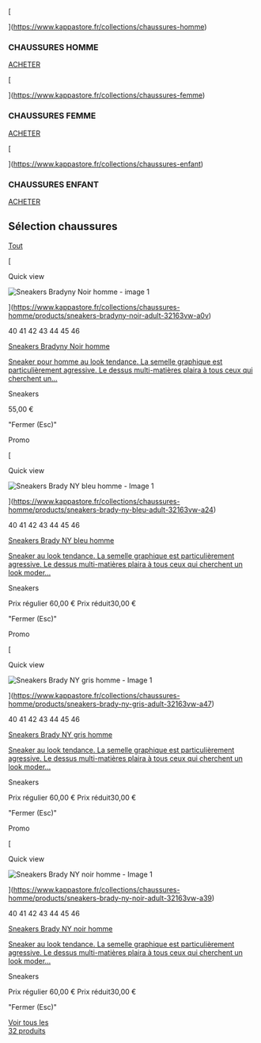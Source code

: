 [

](https://www.kappastore.fr/collections/chaussures-homme)

### CHAUSSURES HOMME

[ACHETER](https://www.kappastore.fr/collections/chaussures-homme)

[

](https://www.kappastore.fr/collections/chaussures-femme)

### CHAUSSURES FEMME

[ACHETER](https://www.kappastore.fr/collections/chaussures-femme)

[

](https://www.kappastore.fr/collections/chaussures-enfant)

### CHAUSSURES ENFANT

[ACHETER](https://www.kappastore.fr/collections/chaussures-enfant)

Sélection chaussures
--------------------

[Tout](https://www.kappastore.fr/collections/chaussures-homme)

[

Quick view

![Sneakers Bradyny Noir homme - image 1](//cdn.shopify.com/s/files/1/0566/8113/6327/products/32163VW_A0V_BRADY_1_400x.jpg?v=1627651183)



](https://www.kappastore.fr/collections/chaussures-homme/products/sneakers-bradyny-noir-adult-32163vw-a0v)

40 41 42 43 44 45 46

[Sneakers Bradyny Noir homme](https://www.kappastore.fr/products/sneakers-bradyny-noir-adult-32163vw-a0v)

[Sneaker pour homme au look tendance. La semelle graphique est particulièrement agressive. Le dessus multi-matières plaira à tous ceux qui cherchent un...](https://www.kappastore.fr/products/sneakers-bradyny-noir-adult-32163vw-a0v)

Sneakers

55,00 €

"Fermer (Esc)"

Promo

[

Quick view

![Sneakers Brady NY bleu homme - Image 1](//cdn.shopify.com/s/files/1/0566/8113/6327/products/32163VW_A24_BRADY_1_400x.jpg?v=1644594419)



](https://www.kappastore.fr/collections/chaussures-homme/products/sneakers-brady-ny-bleu-adult-32163vw-a24)

40 41 42 43 44 45 46

[Sneakers Brady NY bleu homme](https://www.kappastore.fr/products/sneakers-brady-ny-bleu-adult-32163vw-a24)

[Sneaker au look tendance. La semelle graphique est particulièrement agressive. Le dessus multi-matières plaira à tous ceux qui cherchent un look moder...](https://www.kappastore.fr/products/sneakers-brady-ny-bleu-adult-32163vw-a24)

Sneakers

Prix régulier 60,00 € Prix réduit30,00 €

"Fermer (Esc)"

Promo

[

Quick view

![Sneakers Brady NY gris homme - Image 1](//cdn.shopify.com/s/files/1/0566/8113/6327/products/32163VW_A47_BRADY_1_400x.jpg?v=1644594550)



](https://www.kappastore.fr/collections/chaussures-homme/products/sneakers-brady-ny-gris-adult-32163vw-a47)

40 41 42 43 44 45 46

[Sneakers Brady NY gris homme](https://www.kappastore.fr/products/sneakers-brady-ny-gris-adult-32163vw-a47)

[Sneaker au look tendance. La semelle graphique est particulièrement agressive. Le dessus multi-matières plaira à tous ceux qui cherchent un look moder...](https://www.kappastore.fr/products/sneakers-brady-ny-gris-adult-32163vw-a47)

Sneakers

Prix régulier 60,00 € Prix réduit30,00 €

"Fermer (Esc)"

Promo

[

Quick view

![Sneakers Brady NY noir homme - Image 1](//cdn.shopify.com/s/files/1/0566/8113/6327/products/32163VW_A39_BRADY_1_400x.jpg?v=1644594510)



](https://www.kappastore.fr/collections/chaussures-homme/products/sneakers-brady-ny-noir-adult-32163vw-a39)

40 41 42 43 44 45 46

[Sneakers Brady NY noir homme](https://www.kappastore.fr/products/sneakers-brady-ny-noir-adult-32163vw-a39)

[Sneaker au look tendance. La semelle graphique est particulièrement agressive. Le dessus multi-matières plaira à tous ceux qui cherchent un look moder...](https://www.kappastore.fr/products/sneakers-brady-ny-noir-adult-32163vw-a39)

Sneakers

Prix régulier 60,00 € Prix réduit30,00 €

"Fermer (Esc)"

[Voir tous les  
32 produits](https://www.kappastore.fr/collections/chaussures-homme)